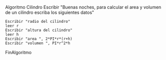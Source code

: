 Algoritmo Cilindro
	Escribir "Buenas noches, para calcular el area y volumen de un cilindro escriba los siguientes datos"
	
	Escribir "radio del cilindro"
	leer r
	Escribir "altura del cilindro"
	leer h
	Escribir "area ", 2*PI*r*(r+h)
	Escribir "volumen ", PI*r^2*h
FinAlgoritmo

